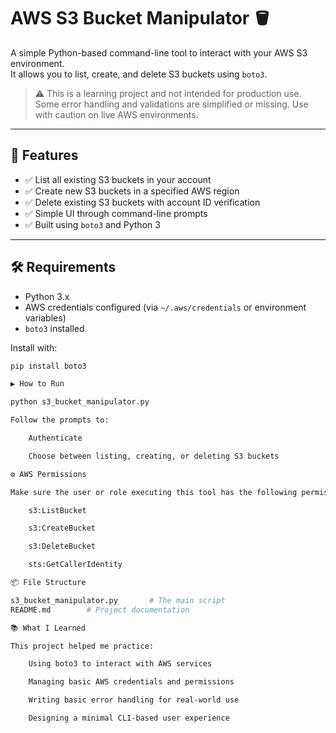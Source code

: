 # AWS S3 Bucket Manipulator 🪣

A simple Python-based command-line tool to interact with your AWS S3 environment.  
It allows you to list, create, and delete S3 buckets using `boto3`.

>⚠️ This is a learning project and not intended for production use. Some error handling and validations are simplified or missing. Use with caution on live AWS environments.


---

## 🚀 Features

- ✅ List all existing S3 buckets in your account
- ✅ Create new S3 buckets in a specified AWS region
- ✅ Delete existing S3 buckets with account ID verification
- ✅ Simple UI through command-line prompts
- ✅ Built using `boto3` and Python 3

---

## 🛠 Requirements

- Python 3.x
- AWS credentials configured (via `~/.aws/credentials` or environment variables)
- `boto3` installed

Install with:

```bash
pip install boto3

▶️ How to Run

python s3_bucket_manipulator.py

Follow the prompts to:

    Authenticate

    Choose between listing, creating, or deleting S3 buckets

⚙️ AWS Permissions

Make sure the user or role executing this tool has the following permissions:

    s3:ListBucket

    s3:CreateBucket

    s3:DeleteBucket

    sts:GetCallerIdentity

📦 File Structure

s3_bucket_manipulator.py       # The main script
README.md        # Project documentation

📚 What I Learned

This project helped me practice:

    Using boto3 to interact with AWS services

    Managing basic AWS credentials and permissions

    Writing basic error handling for real-world use

    Designing a minimal CLI-based user experience


